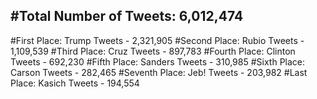 #Total Number of Tweets: 6,012,474 
---
#First Place: Trump Tweets - 2,321,905
#Second Place: Rubio Tweets - 1,109,539
#Third Place: Cruz Tweets - 897,783
#Fourth Place: Clinton Tweets - 692,230
#Fifth Place: Sanders Tweets - 310,985
#Sixth Place: Carson Tweets - 282,465
#Seventh Place: Jeb! Tweets - 203,982
#Last Place: Kasich Tweets - 194,554
